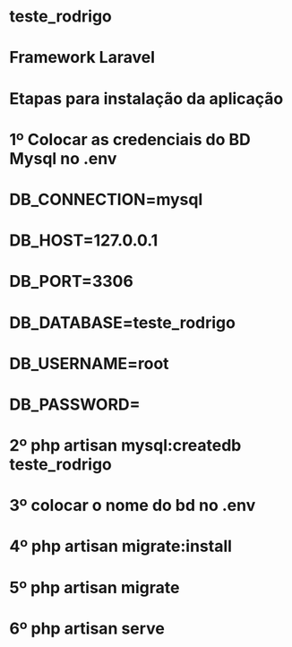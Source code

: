 # teste_rodrigo

# Framework Laravel 

# Etapas para instalação da aplicação

# 1º Colocar as credenciais do BD Mysql no .env
	
# DB_CONNECTION=mysql
# DB_HOST=127.0.0.1
# DB_PORT=3306
# DB_DATABASE=teste_rodrigo
# DB_USERNAME=root
# DB_PASSWORD=
	
#
#	2º php artisan mysql:createdb teste_rodrigo
#	3º colocar o nome do bd no .env
#	4º php artisan migrate:install
#	5º php artisan migrate
#	6º php artisan serve

